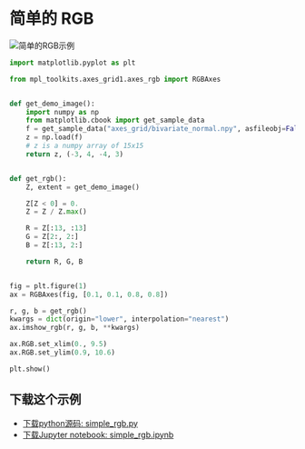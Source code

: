 # 简单的 RGB

![简单的RGB示例](https://matplotlib.org/_images/sphx_glr_simple_rgb_001.png)

```python
import matplotlib.pyplot as plt

from mpl_toolkits.axes_grid1.axes_rgb import RGBAxes


def get_demo_image():
    import numpy as np
    from matplotlib.cbook import get_sample_data
    f = get_sample_data("axes_grid/bivariate_normal.npy", asfileobj=False)
    z = np.load(f)
    # z is a numpy array of 15x15
    return z, (-3, 4, -4, 3)


def get_rgb():
    Z, extent = get_demo_image()

    Z[Z < 0] = 0.
    Z = Z / Z.max()

    R = Z[:13, :13]
    G = Z[2:, 2:]
    B = Z[:13, 2:]

    return R, G, B


fig = plt.figure(1)
ax = RGBAxes(fig, [0.1, 0.1, 0.8, 0.8])

r, g, b = get_rgb()
kwargs = dict(origin="lower", interpolation="nearest")
ax.imshow_rgb(r, g, b, **kwargs)

ax.RGB.set_xlim(0., 9.5)
ax.RGB.set_ylim(0.9, 10.6)

plt.show()
```

## 下载这个示例
            
- [下载python源码: simple_rgb.py](https://matplotlib.org/_downloads/simple_rgb.py)
- [下载Jupyter notebook: simple_rgb.ipynb](https://matplotlib.org/_downloads/simple_rgb.ipynb)